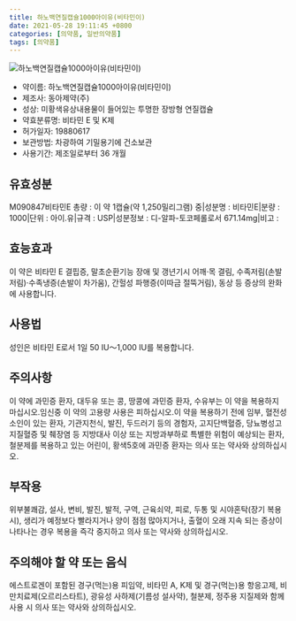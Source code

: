 ```yaml
---
title: 하노백연질캡슐1000아이유(비타민이)
date: 2021-05-28 19:11:45 +0800
categories: [의약품, 일반의약품]
tags: [의약품]
---
```

![하노백연질캡슐1000아이유(비타민이)](https://nedrug.mfds.go.kr/pbp/cmn/itemImageDownload/147427311457100194)

- 약이름: 하노백연질캡슐1000아이유(비타민이)
- 제조사: 동아제약(주)
- 성상: 미황색유상내용물이 들어있는 투명한 장방형 연질캡슐
- 약효분류명: 비타민 E 및 K제
- 허가일자: 19880617
- 보관방법: 차광하여 기밀용기에 건소보관
- 사용기간: 제조일로부터 36 개월
## 유효성분
M090847비타민E
총량 : 이 약 1캡슐(약 1,250밀리그램) 중|성분명 : 비타민E|분량 : 1000|단위 : 아이.유|규격 : USP|성분정보 : 디-알파-토코페롤로서 671.14mg|비고 :
## 효능효과
이 약은 비타민 E 결핍증, 말초순환기능 장애 및 갱년기시 어깨·목 결림, 수족저림(손발저림)·수족냉증(손발이 차가움), 간헐성 파행증(이따금 절뚝거림), 동상 등 증상의 완화에 사용합니다.
## 사용법
성인은 비타민 E로서 1일 50 IU～1,000 IU를 복용합니다.
## 주의사항
이 약에 과민증 환자, 대두유 또는 콩, 땅콩에 과민증 환자, 수유부는 이 약을 복용하지 마십시오.임신중 이 약의 고용량 사용은 피하십시오.이 약을 복용하기 전에 임부, 혈전성 소인이 있는 환자, 기관지천식, 발진, 두드러기 등의 경험자, 고지단백혈증, 당뇨병성고지질혈증 및 췌장염 등 지방대사 이상 또는 지방과부하로 특별한 위험이 예상되는 환자, 철분제를 복용하고 있는 어린이, 황색5호에 과민증 환자는 의사 또는 약사와 상의하십시오.
## 부작용
위부불쾌감, 설사, 변비, 발진, 발적, 구역, 근육쇠약, 피로, 두통 및 시야혼탁(장기 복용시), 생리가 예정보다 빨라지거나 양이 점점 많아지거나, 출혈이 오래 지속 되는 증상이 나타나는 경우 복용을 즉각 중지하고 의사 또는 약사와 상의하십시오.
## 주의해야 할 약 또는 음식
에스트로겐이 포함된 경구(먹는)용 피임약, 비타민 A, K제 및 경구(먹는)용 항응고제, 비만치료제(오르리스타트), 광유성 사하제(기름성 설사약), 철분제, 정주용 지질제와 함께 사용 시 의사 또는 약사와 상의하십시오.
